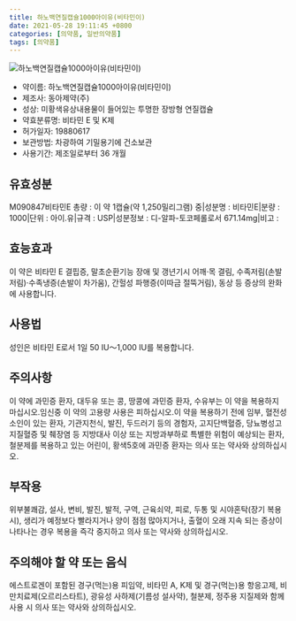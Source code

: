 ```yaml
---
title: 하노백연질캡슐1000아이유(비타민이)
date: 2021-05-28 19:11:45 +0800
categories: [의약품, 일반의약품]
tags: [의약품]
---
```

![하노백연질캡슐1000아이유(비타민이)](https://nedrug.mfds.go.kr/pbp/cmn/itemImageDownload/147427311457100194)

- 약이름: 하노백연질캡슐1000아이유(비타민이)
- 제조사: 동아제약(주)
- 성상: 미황색유상내용물이 들어있는 투명한 장방형 연질캡슐
- 약효분류명: 비타민 E 및 K제
- 허가일자: 19880617
- 보관방법: 차광하여 기밀용기에 건소보관
- 사용기간: 제조일로부터 36 개월
## 유효성분
M090847비타민E
총량 : 이 약 1캡슐(약 1,250밀리그램) 중|성분명 : 비타민E|분량 : 1000|단위 : 아이.유|규격 : USP|성분정보 : 디-알파-토코페롤로서 671.14mg|비고 :
## 효능효과
이 약은 비타민 E 결핍증, 말초순환기능 장애 및 갱년기시 어깨·목 결림, 수족저림(손발저림)·수족냉증(손발이 차가움), 간헐성 파행증(이따금 절뚝거림), 동상 등 증상의 완화에 사용합니다.
## 사용법
성인은 비타민 E로서 1일 50 IU～1,000 IU를 복용합니다.
## 주의사항
이 약에 과민증 환자, 대두유 또는 콩, 땅콩에 과민증 환자, 수유부는 이 약을 복용하지 마십시오.임신중 이 약의 고용량 사용은 피하십시오.이 약을 복용하기 전에 임부, 혈전성 소인이 있는 환자, 기관지천식, 발진, 두드러기 등의 경험자, 고지단백혈증, 당뇨병성고지질혈증 및 췌장염 등 지방대사 이상 또는 지방과부하로 특별한 위험이 예상되는 환자, 철분제를 복용하고 있는 어린이, 황색5호에 과민증 환자는 의사 또는 약사와 상의하십시오.
## 부작용
위부불쾌감, 설사, 변비, 발진, 발적, 구역, 근육쇠약, 피로, 두통 및 시야혼탁(장기 복용시), 생리가 예정보다 빨라지거나 양이 점점 많아지거나, 출혈이 오래 지속 되는 증상이 나타나는 경우 복용을 즉각 중지하고 의사 또는 약사와 상의하십시오.
## 주의해야 할 약 또는 음식
에스트로겐이 포함된 경구(먹는)용 피임약, 비타민 A, K제 및 경구(먹는)용 항응고제, 비만치료제(오르리스타트), 광유성 사하제(기름성 설사약), 철분제, 정주용 지질제와 함께 사용 시 의사 또는 약사와 상의하십시오.
